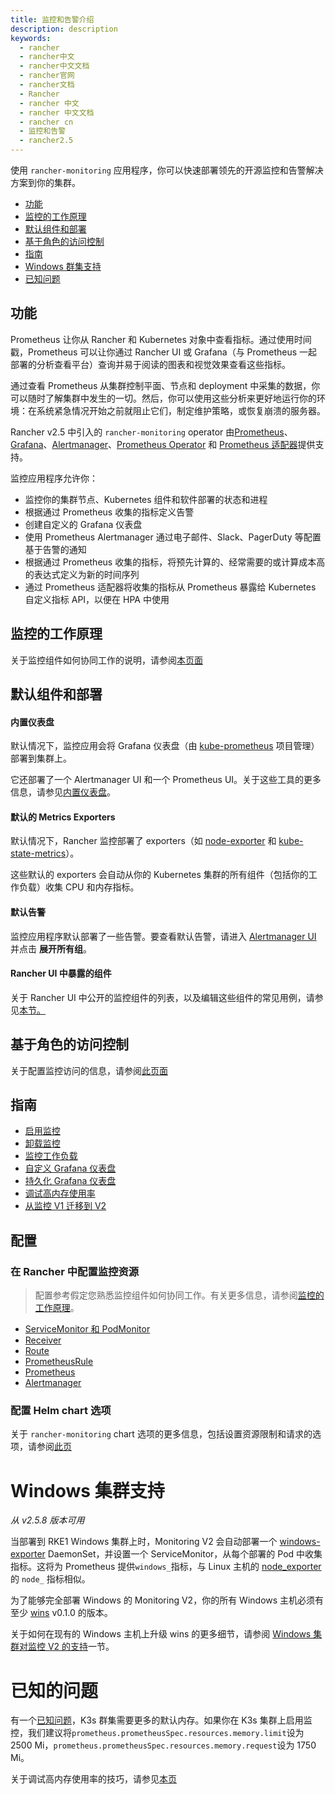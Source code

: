 ```yaml
---
title: 监控和告警介绍
description: description
keywords:
  - rancher
  - rancher中文
  - rancher中文文档
  - rancher官网
  - rancher文档
  - Rancher
  - rancher 中文
  - rancher 中文文档
  - rancher cn
  - 监控和告警
  - rancher2.5
---
```


使用 `rancher-monitoring` 应用程序，你可以快速部署领先的开源监控和告警解决方案到你的集群。

- [功能](#功能)
- [监控的工作原理](#监控的工作原理)
- [默认组件和部署](#默认组件和部署)
- [基于角色的访问控制](#基于角色的访问控制)
- [指南](#指南)
- [Windows 群集支持](#windows-集群支持)
- [已知问题](#已知的问题)

## 功能

Prometheus 让你从 Rancher 和 Kubernetes 对象中查看指标。通过使用时间戳，Prometheus 可以让你通过 Rancher UI 或 Grafana（与 Prometheus 一起部署的分析查看平台）查询并易于阅读的图表和视觉效果查看这些指标。

通过查看 Prometheus 从集群控制平面、节点和 deployment 中采集的数据，你可以随时了解集群中发生的一切。然后，你可以使用这些分析来更好地运行你的环境：在系统紧急情况开始之前就阻止它们，制定维护策略，或恢复崩溃的服务器。

Rancher v2.5 中引入的 `rancher-monitoring` operator 由[Prometheus](https://prometheus.io/)、[Grafana](https://grafana.com/grafana/)、[Alertmanager](https://prometheus.io/docs/alerting/latest/alertmanager/)、[Prometheus Operator](https://github.com/prometheus-operator/prometheus-operator) 和 [Prometheus 适配器](https://github.com/DirectXMan12/k8s-prometheus-adapter)提供支持。

监控应用程序允许你：

- 监控你的集群节点、Kubernetes 组件和软件部署的状态和进程
- 根据通过 Prometheus 收集的指标定义告警
- 创建自定义的 Grafana 仪表盘
- 使用 Prometheus Alertmanager 通过电子邮件、Slack、PagerDuty 等配置基于告警的通知
- 根据通过 Prometheus 收集的指标，将预先计算的、经常需要的或计算成本高的表达式定义为新的时间序列
- 通过 Prometheus 适配器将收集的指标从 Prometheus 暴露给 Kubernetes 自定义指标 API，以便在 HPA 中使用

## 监控的工作原理

关于监控组件如何协同工作的说明，请参阅[本页面](/docs/rancher2.5/monitoring-alerting/how-monitoring-works/)

## 默认组件和部署

#### 内置仪表盘

默认情况下，监控应用会将 Grafana 仪表盘（由 [kube-prometheus](https://github.com/prometheus-operator/kube-prometheus) 项目管理）部署到集群上。

它还部署了一个 Alertmanager UI 和一个 Prometheus UI。关于这些工具的更多信息，请参见[内置仪表盘](/docs/rancher2.5/monitoring-alerting/dashboards/)。

#### 默认的 Metrics Exporters

默认情况下，Rancher 监控部署了 exporters（如 [node-exporter](https://github.com/prometheus/node_exporter) 和 [kube-state-metrics](https://github.com/kubernetes/kube-state-metrics)）。

这些默认的 exporters 会自动从你的 Kubernetes 集群的所有组件（包括你的工作负载）收集 CPU 和内存指标。

#### 默认告警

监控应用程序默认部署了一些告警。要查看默认告警，请进入 [Alertmanager UI](./dashboards/#alertmanager-ui) 并点击 **展开所有组**。

#### Rancher UI 中暴露的组件

关于 Rancher UI 中公开的监控组件的列表，以及编辑这些组件的常见用例，请参见[本节。](/docs/rancher2.5/monitoring-alerting/how-monitoring-works/#44-rancher-ui-中暴露的组件)

## 基于角色的访问控制

关于配置监控访问的信息，请参阅[此页面](./rbac/)

## 指南

- [启用监控](./guides/enable-monitoring/)
- [卸载监控](./guides/uninstall/)
- [监控工作负载](./guides/monitoring-workloads/)
- [自定义 Grafana 仪表盘](./guides/customize-grafana/)
- [持久化 Grafana 仪表盘](./guides/persist-grafana/)
- [调试高内存使用率](./guides/memory-usage/)
- [从监控 V1 迁移到 V2](./guides/migrating/)

## 配置

### 在 Rancher 中配置监控资源

> 配置参考假定您熟悉监控组件如何协同工作。有关更多信息，请参阅[监控的工作原理](./how-monitoring-works/)。

- [ServiceMonitor 和 PodMonitor](./configuration/servicemonitor-podmonitor/)
- [Receiver](./configuration/receiver/)
- [Route](./configuration/route/)
- [PrometheusRule](./configuration/advanced/prometheusrules/)
- [Prometheus](./configuration/advanced/prometheus/)
- [Alertmanager](./configuration/advanced/alertmanager/)

### 配置 Helm chart 选项

关于 `rancher-monitoring` chart 选项的更多信息，包括设置资源限制和请求的选项，请参阅[此页](./configuration/helm-chart-options/)

# Windows 集群支持

_从 v2.5.8 版本可用_

当部署到 RKE1 Windows 集群上时，Monitoring V2 会自动部署一个 [windows-exporter](https://github.com/prometheus-community/windows_exporter) DaemonSet，并设置一个 ServiceMonitor，从每个部署的 Pod 中收集指标。这将为 Prometheus 提供`windows_`指标，与 Linux 主机的 [node_exporter](https://github.com/prometheus/node_exporter) 的 `node_` 指标相似。

为了能够完全部署 Windows 的 Monitoring V2，你的所有 Windows 主机必须有至少 [wins](https://github.com/rancher/wins) v0.1.0 的版本。

关于如何在现有的 Windows 主机上升级 wins 的更多细节，请参阅 [Windows 集群对监控 V2 的支持](./windows-clusters/)一节。

# 已知的问题

有一个[已知问题](https://github.com/rancher/rancher/issues/28787#issuecomment-693611821)，K3s 群集需要更多的默认内存。如果你在 K3s 集群上启用监控，我们建议将`prometheus.prometheusSpec.resources.memory.limit`设为 2500 Mi，`prometheus.prometheusSpec.resources.memory.request`设为 1750 Mi。

关于调试高内存使用率的技巧，请参见[本页](./guides/memory-usage/)

